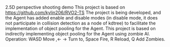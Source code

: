 2.5D perspective shooting demo
This project is based on https://github.com/kylin206/RVO2-TS The project is being developed, and the Agent has added enable and disable modes (in disable mode, it does not participate in collision detection as a node of kdtree) to facilitate the implementation of object pooling for the Agent. This project is based on indirectly implementing object pooling for the Agent using zombie AI.
Operation: WASD Move ,← → Turn to, Space  Fire, R Reload, Q Add Zombies.
